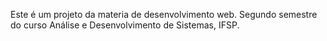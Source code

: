 Este é um projeto da materia de desenvolvimento web. Segundo semestre do curso Análise e Desenvolvimento de Sistemas, IFSP.
